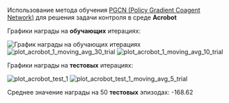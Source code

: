 Использование метода обучения [PGCN (Policy Gradient Coagent Network)](https://arxiv.org/pdf/2005.05941.pdf) для решения задачи контроля в среде **Acrobot**

Графики награды на **обучающих** итерациях:

![График награды на обучающих итерациях](https://github.com/tiyunes/snn_rl/assets/79756733/a522074e-bbc4-477c-90ad-4daf25125950)
![plot_acrobot_1_moving_avg_30_trial](https://github.com/tiyunes/snn_rl/assets/79756733/9a7c0db9-6e78-401d-8c1f-8333dc2d769f)
![plot_acrobot_1_moving_avg_10_trial](https://github.com/tiyunes/snn_rl/assets/79756733/4bbc44a9-822e-4744-adc6-8205db375e6e)

Графики награды на **тестовых** итерациях:

![plot_acrobot_test_1](https://github.com/tiyunes/snn_rl/assets/79756733/2350b0a0-4682-474a-b17e-ba7edc2aeb68)
![plot_acrobot_test_1_moving_avg_5_trial](https://github.com/tiyunes/snn_rl/assets/79756733/a8c903f9-c176-417b-9c2b-fd83c20c249b)

Среднее значение награды на 50 **тестовых** эпизодах: -168.62 
